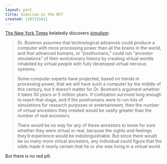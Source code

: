 ```yaml
---
layout: post
title: Simulism in the NYT
created: 1187151411
---
```

[The New York Times](http://www.nytimes.com/2007/08/14/science/14tier.html?ei=5124&en=22efff4469281187&ex=1344744000&adxnnl=1&partner=permalink&exprod=permalink&adxnnlx=1187101355-5HWiLxChv9ReqvISlLpTnQ) belatedly discovers [simulism](http://www.simulism.org/):

> Dr. Bostrom assumes that technological advances could produce a computer with more processing power than all the brains in the world, and that advanced humans, or “posthumans,” could run “ancestor simulations” of their evolutionary history by creating virtual worlds inhabited by virtual people with fully developed virtual nervous systems.<!--break-->
>
> Some computer experts have projected, based on trends in processing power, that we will have such a computer by the middle of this century, but it doesn’t matter for Dr. Bostrom’s argument whether it takes 50 years or 5 million years. If civilization survived long enough to reach that stage, and if the posthumans were to run lots of simulations for research purposes or entertainment, then the number of virtual ancestors they created would be vastly greater than the number of real ancestors.
>
> There would be no way for any of these ancestors to know for sure whether they were virtual or real, because the sights and feelings they’d experience would be indistinguishable. But since there would be so many more virtual ancestors, any individual could figure that the odds made it nearly certain that he or she was living in a virtual world.

But there is no red pill.
